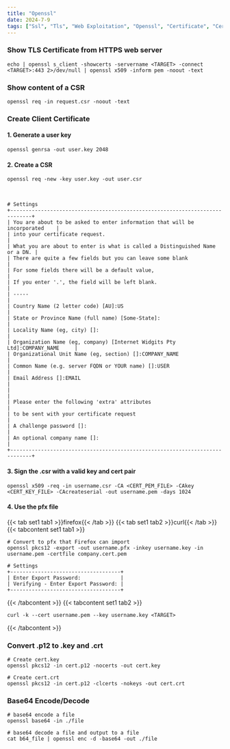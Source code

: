 ```yaml
---
title: "Openssl"
date: 2024-7-9
tags: ["Ssl", "Tls", "Web Exploitation", "Openssl", "Certificate", "Certificate Signing Request", "CSR", "Pem", "P12", "Key", "Crt"]
---
```


### Show TLS Certificate from HTTPS web server

```console
echo | openssl s_client -showcerts -servername <TARGET> -connect <TARGET>:443 2>/dev/null | openssl x509 -inform pem -noout -text
```

### Show content of a CSR

```console
openssl req -in request.csr -noout -text
```

### Create Client Certificate

#### 1. Generate a user key

```console
openssl genrsa -out user.key 2048                                                      
```

#### 2. Create a CSR

```console
openssl req -new -key user.key -out user.csr
```

<br>

```console
# Settings
+-----------------------------------------------------------------------------+
| You are about to be asked to enter information that will be incorporated    |
| into your certificate request.                                              |
| What you are about to enter is what is called a Distinguished Name or a DN. |
| There are quite a few fields but you can leave some blank                   |
| For some fields there will be a default value,                              |
| If you enter '.', the field will be left blank.                             |
| -----                                                                       |
| Country Name (2 letter code) [AU]:US                                        |
| State or Province Name (full name) [Some-State]:                            |
| Locality Name (eg, city) []:                                                |
| Organization Name (eg, company) [Internet Widgits Pty Ltd]:COMPANY_NAME     |
| Organizational Unit Name (eg, section) []:COMPANY_NAME                      |
| Common Name (e.g. server FQDN or YOUR name) []:USER                         |
| Email Address []:EMAIL                                                      |
|                                                                             |
| Please enter the following 'extra' attributes                               |
| to be sent with your certificate request                                    |
| A challenge password []:                                                    |
| An optional company name []:                                                |
+-----------------------------------------------------------------------------+
```

#### 3. Sign the .csr with a valid key and cert pair

```console
openssl x509 -req -in username.csr -CA <CERT_PEM_FILE> -CAkey <CERT_KEY_FILE> -CAcreateserial -out username.pem -days 1024
```

#### 4. Use the pfx file

{{< tab set1 tab1 >}}firefox{{< /tab >}}
{{< tab set1 tab2 >}}curl{{< /tab >}}
{{< tabcontent set1 tab1 >}}

```console
# Convert to pfx that Firefox can import
openssl pkcs12 -export -out username.pfx -inkey username.key -in username.pem -certfile company.cert.pem
```

```console
# Settings
+------------------------------------+
| Enter Export Password:             |
| Verifying - Enter Export Password: |
+------------------------------------+
```

{{< /tabcontent >}}
{{< tabcontent set1 tab2 >}}

```console
curl -k --cert username.pem --key username.key <TARGET>
```

{{< /tabcontent >}}

### Convert .p12 to .key and .crt

```console
# Create cert.key
openssl pkcs12 -in cert.p12 -nocerts -out cert.key
```

```console
# Create cert.crt
openssl pkcs12 -in cert.p12 -clcerts -nokeys -out cert.crt
```

### Base64 Encode/Decode

```console
# base64 encode a file
openssl base64 -in ./file
```

```console
# base64 decode a file and output to a file
cat b64_file | openssl enc -d -base64 -out ./file
```
